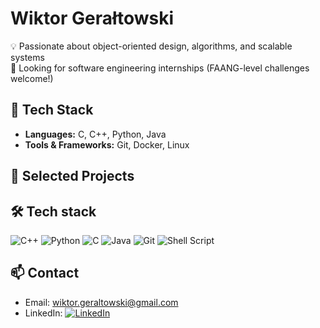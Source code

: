 # Wiktor Gerałtowski

💡 Passionate about object-oriented design, algorithms, and scalable systems  
🚀 Looking for software engineering internships (FAANG-level challenges welcome!)

## 🔧 Tech Stack
- **Languages:** C, C++, Python, Java  
- **Tools & Frameworks:** Git, Docker, Linux 

## 📂 Selected Projects
## 🛠️ Tech stack

![C++](https://img.shields.io/badge/C++-00599C?style=for-the-badge&logo=cplusplus&logoColor=white)
![Python](https://img.shields.io/badge/Python-3776AB?style=for-the-badge&logo=python&logoColor=white)
![C](https://img.shields.io/badge/C-00599C?style=for-the-badge&logo=c&logoColor=white)
![Java](https://img.shields.io/badge/Java-007396?style=for-the-badge&logo=java&logoColor=white)
![Git](https://img.shields.io/badge/Git-F05032?style=for-the-badge&logo=git&logoColor=white)
![Shell Script](https://img.shields.io/badge/Shell_Script-121011?style=for-the-badge&logo=gnu-bash&logoColor=white)


## 📫 Contact

- Email: [wiktor.geraltowski@gmail.com](mailto:wiktor.geraltowski@gmail.com)  
- LinkedIn: [![LinkedIn](https://img.shields.io/badge/LinkedIn-blue?logo=linkedin&logoColor=white)](https://www.linkedin.com/in/wiktor-gerałtowski-05225a388)


<!--
**wg469282/wg469282** is a ✨ _special_ ✨ repository because its `README.md` (this file) appears on your GitHub profile.

Here are some ideas to get you started:

- 🔭 I’m currently working on ...
- 🌱 I’m currently learning ...
- 👯 I’m looking to collaborate on ...
- 🤔 I’m looking for help with ...
- 💬 Ask me about ...
- 📫 How to reach me: ...
- 😄 Pronouns: ...
- ⚡ Fun fact: ...
-->
